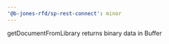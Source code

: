 ```yaml
---
'@b-jones-rfd/sp-rest-connect': minor
---
```


getDocumentFromLibrary returns binary data in Buffer
